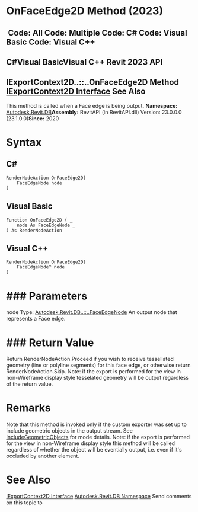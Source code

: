 # OnFaceEdge2D Method (2023)

﻿
 Code: All Code: Multiple Code: C# Code: Visual Basic Code: Visual C++   
---  
C#Visual BasicVisual C++
Revit 2023 API  
---  
IExportContext2D..::..OnFaceEdge2D Method   
[IExportContext2D Interface](a4578846-6ecf-e354-668d-96d8ef5d1a32.md "IExportContext2D Interface") See Also  
---  
This method is called when a Face edge is being output. 
**Namespace:** [Autodesk.Revit.DB](87546ba7-461b-c646-cbb1-2cb8f5bff8b2.md "Autodesk.Revit.DB Namespace")**Assembly:** RevitAPI (in RevitAPI.dll) Version: 23.0.0.0 (23.1.0.0)**Since:** 2020 
# Syntax
C#  
---  
```text
RenderNodeAction OnFaceEdge2D(
	FaceEdgeNode node
)
```
  
Visual Basic  
---  
```text
Function OnFaceEdge2D ( _
	node As FaceEdgeNode _
) As RenderNodeAction
```
  
Visual C++  
---  
```text
RenderNodeAction OnFaceEdge2D(
	FaceEdgeNode^ node
)
```
  
# ### Parameters
node
    Type: [Autodesk.Revit.DB..::..FaceEdgeNode](66e250b9-081a-5a9b-6045-d779f1876e3a.md "FaceEdgeNode Class") An output node that represents a Face edge. 
# ### Return Value
Return RenderNodeAction.Proceed if you wish to receive tessellated geometry (line or polyline segments) for this face edge, or otherwise return RenderNodeAction.Skip. 
Note: if the export is performed for the view in non-Wireframe display style tesselated geometry will be output regardless of the return value.
# Remarks
Note that this method is invoked only if the custom exporter was set up to include geometric objects in the output stream. See [IncludeGeometricObjects](2ce1075e-380e-01e7-6459-b7467c2a2414.md "IncludeGeometricObjects Property") for mode details.
Note: if the export is performed for the view in non-Wireframe display style this method will be called regardless of whether the object will be eventially output, i.e. even if it's occluded by another element.
# See Also
[IExportContext2D Interface](a4578846-6ecf-e354-668d-96d8ef5d1a32.md "IExportContext2D Interface")
[Autodesk.Revit.DB Namespace](87546ba7-461b-c646-cbb1-2cb8f5bff8b2.md "Autodesk.Revit.DB Namespace")
Send comments on this topic to 